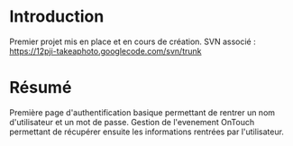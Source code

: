 # Introduction #

Premier projet mis en place et en cours de création.
SVN associé : https://12pji-takeaphoto.googlecode.com/svn/trunk

# Résumé #

Première page d'authentification basique permettant de rentrer un nom d'utilisateur et un mot de passe.
Gestion de l'evenement OnTouch permettant de récupérer ensuite les informations rentrées par l'utilisateur.